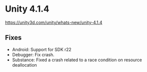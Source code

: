 # Unity 4.1.4

https://unity3d.com/unity/whats-new/unity-4.1.4

## Fixes



*   Android: Support for SDK r22
*   Debugger: Fix crash.
*   Substance: Fixed a crash related to a race condition on resource deallocation
